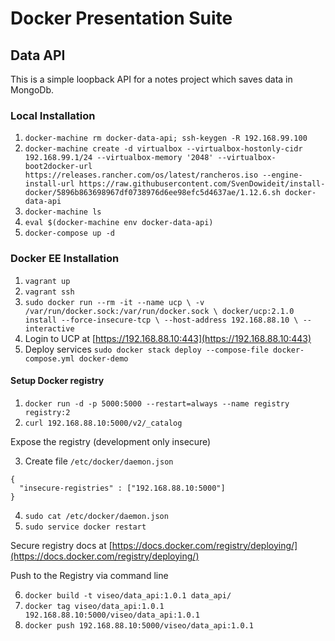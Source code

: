 # Docker Presentation Suite

## Data API

This is a simple loopback API for a notes project which saves data in MongoDb.

### Local Installation


1. `docker-machine rm docker-data-api; ssh-keygen -R 192.168.99.100`
2. `docker-machine create -d virtualbox --virtualbox-hostonly-cidr 192.168.99.1/24 --virtualbox-memory '2048' --virtualbox-boot2docker-url https://releases.rancher.com/os/latest/rancheros.iso --engine-install-url https://raw.githubusercontent.com/SvenDowideit/install-docker/5896b863698967df0738976d6ee98efc5d4637ae/1.12.6.sh docker-data-api`
3. `docker-machine ls`
4. `eval $(docker-machine env docker-data-api)`
5. `docker-compose up -d`


### Docker EE Installation

1. `vagrant up`
2. `vagrant ssh`
3. `sudo docker run --rm -it --name ucp \
  -v /var/run/docker.sock:/var/run/docker.sock \
  docker/ucp:2.1.0 install --force-insecure-tcp \
  --host-address 192.168.88.10 \
  --interactive`
4. Login to UCP at [https://192.168.88.10:443](https://192.168.88.10:443)
5. Deploy services `sudo docker stack deploy --compose-file docker-compose.yml docker-demo`

#### Setup Docker registry
1. `docker run -d -p 5000:5000 --restart=always --name registry registry:2`
2. `curl 192.168.88.10:5000/v2/_catalog`

Expose the registry (development only insecure)

3. Create file `/etc/docker/daemon.json`

```
{
  "insecure-registries" : ["192.168.88.10:5000"]
}
```

4. `sudo cat /etc/docker/daemon.json`
5. `sudo service docker restart`

Secure registry docs at  [https://docs.docker.com/registry/deploying/](https://docs.docker.com/registry/deploying/)

Push to the Registry via command line

6. `docker build -t viseo/data_api:1.0.1 data_api/`
7. `docker tag viseo/data_api:1.0.1 192.168.88.10:5000/viseo/data_api:1.0.1`
8. `docker push 192.168.88.10:5000/viseo/data_api:1.0.1`
